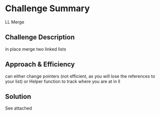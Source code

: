 # Challenge Summary
LL Merge 

## Challenge Description
in place merge two linked lists 

## Approach & Efficiency
can either change pointers (not efficient, as you will lose the references to your list)
or Helper function to track where you are at in ll


## Solution
See attached 
